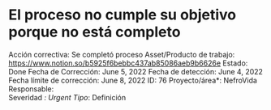 # El proceso no cumple su objetivo porque no está completo

Acción correctiva: Se completó proceso
Asset/Producto de trabajo: https://www.notion.so/b5925f6bebbc437ab85086aeb9b6626e 
Estado: Done
Fecha de Corrección: June 5, 2022
Fecha de detección: June 4, 2022
Fecha límite de corrección: June 8, 2022
ID: 76
Proyecto/área*: NefroVida
Responsable:  
Severidad *: Urgent
Tipo*: Definición